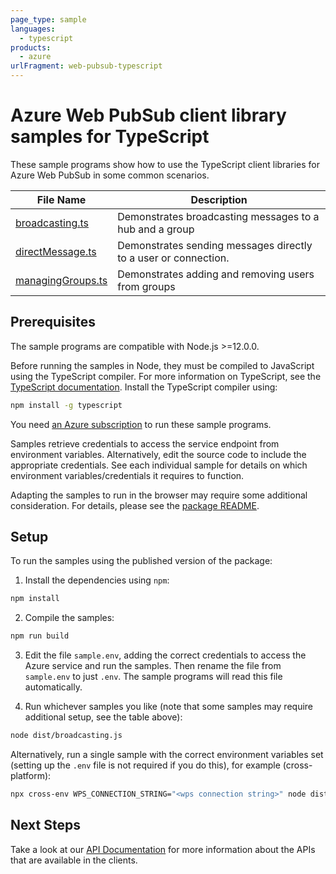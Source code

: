 ```yaml
---
page_type: sample
languages:
  - typescript
products:
  - azure
urlFragment: web-pubsub-typescript
---
```


# Azure Web PubSub client library samples for TypeScript

These sample programs show how to use the TypeScript client libraries for Azure Web PubSub in some common scenarios.

| **File Name**                       | **Description**                                                 |
| ----------------------------------- | --------------------------------------------------------------- |
| [broadcasting.ts][broadcasting]     | Demonstrates broadcasting messages to a hub and a group         |
| [directMessage.ts][directmessage]   | Demonstrates sending messages directly to a user or connection. |
| [managingGroups.ts][managinggroups] | Demonstrates adding and removing users from groups              |

## Prerequisites

The sample programs are compatible with Node.js >=12.0.0.

Before running the samples in Node, they must be compiled to JavaScript using the TypeScript compiler. For more information on TypeScript, see the [TypeScript documentation][typescript]. Install the TypeScript compiler using:

```bash
npm install -g typescript
```

You need [an Azure subscription][freesub] to run these sample programs.

Samples retrieve credentials to access the service endpoint from environment variables. Alternatively, edit the source code to include the appropriate credentials. See each individual sample for details on which environment variables/credentials it requires to function.

Adapting the samples to run in the browser may require some additional consideration. For details, please see the [package README][package].

## Setup

To run the samples using the published version of the package:

1. Install the dependencies using `npm`:

```bash
npm install
```

2. Compile the samples:

```bash
npm run build
```

3. Edit the file `sample.env`, adding the correct credentials to access the Azure service and run the samples. Then rename the file from `sample.env` to just `.env`. The sample programs will read this file automatically.

4. Run whichever samples you like (note that some samples may require additional setup, see the table above):

```bash
node dist/broadcasting.js
```

Alternatively, run a single sample with the correct environment variables set (setting up the `.env` file is not required if you do this), for example (cross-platform):

```bash
npx cross-env WPS_CONNECTION_STRING="<wps connection string>" node dist/broadcasting.js
```

## Next Steps

Take a look at our [API Documentation][apiref] for more information about the APIs that are available in the clients.

[broadcasting]: https://github.com/Azure/azure-sdk-for-js/blob/master/sdk/web-pubsub/web-pubsub/samples/v1/typescript/src/broadcasting.ts
[directmessage]: https://github.com/Azure/azure-sdk-for-js/blob/master/sdk/web-pubsub/web-pubsub/samples/v1/typescript/src/directMessage.ts
[managinggroups]: https://github.com/Azure/azure-sdk-for-js/blob/master/sdk/web-pubsub/web-pubsub/samples/v1/typescript/src/managingGroups.ts
[apiref]: https://docs.microsoft.com/javascript/api/@azure/web-pubsub
[freesub]: https://azure.microsoft.com/free/
[package]: https://github.com/Azure/azure-sdk-for-js/tree/master/sdk/web-pubsub/web-pubsub/README.md
[typescript]: https://www.typescriptlang.org/docs/home.html
